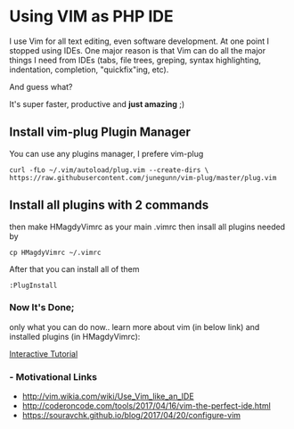 # Using VIM as PHP IDE
I use Vim for all text editing, even software development. At one point I stopped using IDEs. One major reason is that Vim can do all the major things I need from IDEs (tabs, file trees, greping, syntax highlighting, indentation, completion, "quickfix"ing, etc).

And guess what? 

It's super faster, productive and **just amazing** ;) 


## Install vim-plug Plugin Manager
  You can use any plugins manager, I prefere vim-plug
  
	curl -fLo ~/.vim/autoload/plug.vim --create-dirs \
	https://raw.githubusercontent.com/junegunn/vim-plug/master/plug.vim

## Install all plugins with 2 commands
then make HMagdyVimrc as your main .vimrc then insall all plugins needed by

	cp HMagdyVimrc ~/.vimrc

After that you can install all of them 
 
	:PlugInstall

### Now It's Done;
 only what you can do now.. learn more about vim (in below link) and installed plugins (in HMagdyVimrc):

[Interactive Tutorial](http://www.openvim.com/)
  
### - Motivational Links
*  http://vim.wikia.com/wiki/Use_Vim_like_an_IDE
*  http://coderoncode.com/tools/2017/04/16/vim-the-perfect-ide.html  
*  https://souravchk.github.io/blog/2017/04/20/configure-vim
